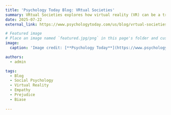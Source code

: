 ```yaml
---
title: 'Psychology Today Blog: VRtual Societies'
summary: VRtual Societies explores how virtual reality (VR) can be a transformative tool in social psychology, impacting human behavior, perceptions, and social issues. It delves into VR's potential to influence areas like voting behavior, reduce gender and other biases, foster empathy, and promote inclusion by allowing users to experience diverse perspectives.
date: 2025-07-22
external_link: https://www.psychologytoday.com/us/blog/vrtual-societies

# Featured image
# Place an image named `featured.jpg/png` in this page's folder and customize its options here.
image:
  caption: 'Image credit: [**Psychology Today**](https://www.psychologytoday.com/us)'

authors:
  - admin

tags:
  - Blog
  - Social Psychology
  - Virtual Reality
  - Empathy
  - Prejudice
  - Biase
  
---
```



